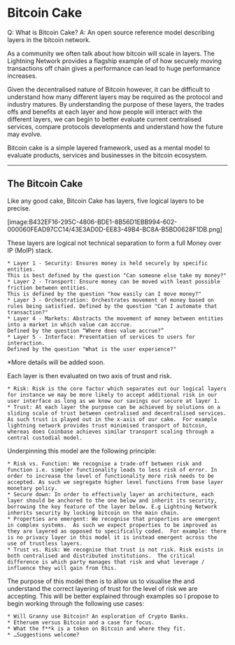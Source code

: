 # Bitcoin Cake

Q: What is Bitcoin Cake?
A: An open source reference model describing layers in the bitcoin network.

As a community we often talk about how bitcoin will scale in layers. The Lightning Network provides a flagship example of of how securely moving transactions off chain gives a performance can lead to huge performance increases.  

Given the decentralised nature of Bitcoin however, it can be difficult to understand how many different layers may be required as the protocol and industry matures.  By understanding the purpose of these layers, the trades offs and benefits at each layer and how people will interact with the different layers, we can begin to better evaluate current centralised services, compare protocols developments and understand how the future may evolve.

Bitcoin cake is a simple layered framework, used as a mental model to evaluate products, services and businesses in the bitcoin ecosystem. 

---

## The Bitcoin Cake

Like any good cake, Bitcoin Cake has layers, five logical layers to be precise.

[image:B432EF16-295C-4806-BDE1-8B56D1EBB994-602-000060FEAD97CC14/43E3AD0D-EE83-49B4-BC8A-B5BD0628F1DB.png]


These layers are logical not technical separation to form a full Money over IP (MoIP) stack.

	* Layer 1 - Security: Ensures money is held securely by specific entities. 
	This is best defined by the question "Can someone else take my money?"
	* Layer 2 - Transport: Ensure money can be moved with least possible friction between entities. 
	This is defined by the question "how easily can I move money?"
	* Layer 3 - Orchestration: Orchestrates movement of money based on rules being satisfied. Defined by the question "Can I automate that transaction?"
	* Layer 4 - Markets: Abstracts the movement of money between entities into a market in which value can accrue. 
	Defined by the question “Where does value accrue?”
	* Layer 5 - Interface: Presentation of services to users for interaction. 
	Defined by the question "What is the user experience?"

*More details will be added soon.

Each layer is then evaluated on two axis of trust and risk.  

	* Risk: Risk is the core factor which separates out our logical layers for instance we may be more likely to accept additional risk in our user interface as long as we know our savings our secure at layer 1. 
	* Trust: At each layer the purpose can be achieved by solutions on a sliding scale of trust between centralised and decentralised services.  As such trust is played out in the x-axis of our cake.  For example lightning network provides trust minimised transport of bitcoin, whereas does Coinbase achieves similar transport scaling through a central custodial model.

Underpinning this model are the following principle:

	* Risk vs. Function: We recognise a trade-off between risk and function i.e. simpler functionality leads to less risk of error. In order to increase the level of functionality more risk needs to be accepted. As such we segregate higher level functions from base layer monetary policy.
	* Secure down: In order to effectively layer an architecture, each layer should be anchored to the one below and inherit its security, borrowing the key feature of the layer below. E.g Lightning Network inherits security by locking bitcoin on the main chain.
	* Properties are emergent: We recognise that properties are emergent in complex systems.  As such we expect properties to be improved as they are layered as opposed to specifically coded.  For example: there is no privacy layer in this model it is instead emergent across the use of trustless layers. 
	* Trust vs. Risk: We recognise that trust is not risk. Risk exists in both centralised and distributed institutions.  The critical difference is which party manages that risk and what leverage / influence they will gain from this. 

The purpose of this model then is to allow us to visualise the and understand the correct layering of trust for the level of risk we are accepting.   This will be better explained through examples so I propose to begin working through the following use cases:

	* Will Granny use Bitcoin? An exploration of Crypto Banks.
	* Etheruem versus Bitcoin and a case for focus.
	* What the f**k is a token on Bitcoin and where they fit.
	* …Suggestions welcome?
